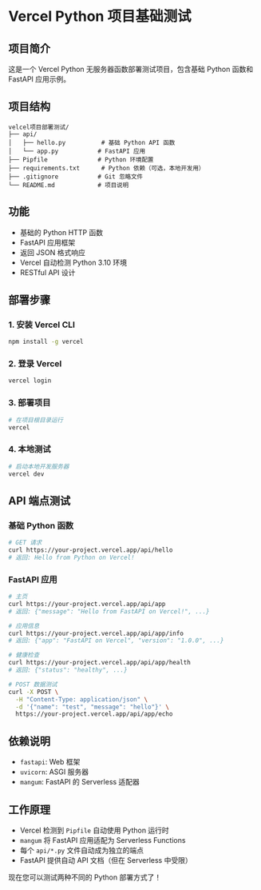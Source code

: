 # Vercel Python 项目基础测试

## 项目简介
这是一个 Vercel Python 无服务器函数部署测试项目，包含基础 Python 函数和 FastAPI 应用示例。

## 项目结构
```
velcel项目部署测试/
├── api/
│   ├── hello.py          # 基础 Python API 函数
│   └── app.py           # FastAPI 应用
├── Pipfile              # Python 环境配置
├── requirements.txt      # Python 依赖（可选，本地开发用）
├── .gitignore           # Git 忽略文件
└── README.md            # 项目说明
```

## 功能
- 基础的 Python HTTP 函数
- FastAPI 应用框架
- 返回 JSON 格式响应  
- Vercel 自动检测 Python 3.10 环境
- RESTful API 设计

## 部署步骤

### 1. 安装 Vercel CLI
```bash
npm install -g vercel
```

### 2. 登录 Vercel
```bash
vercel login
```

### 3. 部署项目
```bash
# 在项目根目录运行
vercel
```

### 4. 本地测试
```bash
# 启动本地开发服务器
vercel dev
```

## API 端点测试

### 基础 Python 函数
```bash
# GET 请求
curl https://your-project.vercel.app/api/hello
# 返回: Hello from Python on Vercel!
```

### FastAPI 应用
```bash
# 主页
curl https://your-project.vercel.app/api/app
# 返回: {"message": "Hello from FastAPI on Vercel!", ...}

# 应用信息
curl https://your-project.vercel.app/api/app/info
# 返回: {"app": "FastAPI on Vercel", "version": "1.0.0", ...}

# 健康检查
curl https://your-project.vercel.app/api/app/health
# 返回: {"status": "healthy", ...}

# POST 数据测试
curl -X POST \
  -H "Content-Type: application/json" \
  -d '{"name": "test", "message": "hello"}' \
  https://your-project.vercel.app/api/app/echo
```

## 依赖说明
- `fastapi`: Web 框架
- `uvicorn`: ASGI 服务器
- `mangum`: FastAPI 的 Serverless 适配器

## 工作原理
- Vercel 检测到 `Pipfile` 自动使用 Python 运行时
- `mangum` 将 FastAPI 应用适配为 Serverless Functions
- 每个 `api/*.py` 文件自动成为独立的端点
- FastAPI 提供自动 API 文档（但在 Serverless 中受限）

现在您可以测试两种不同的 Python 部署方式了！ 